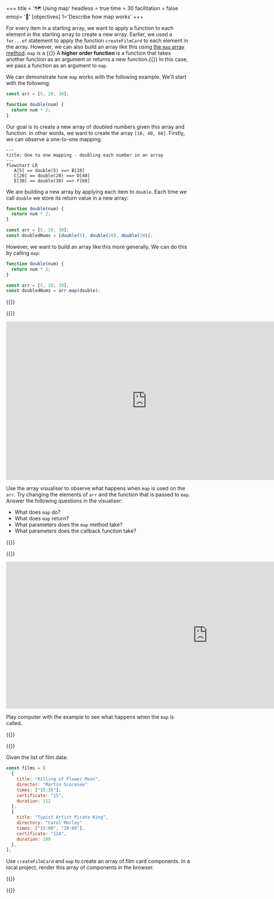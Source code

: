 +++
title = '🗺️ Using map'
headless = true
time = 30
facilitation = false
emoji= '🧩'
[objectives]
    1='Describe how map works'
+++

For every item in a starting array, we want to apply a function to each element in the starting array to create a new array. Earlier, we used a `for...of` statement to apply the function `createFilmCard` to each element in the array. However, we can also build an array like this using [the `map` array method](https://developer.mozilla.org/en-US/docs/Web/JavaScript/Reference/Global_Objects/Array/map). `map` is a {{<tooltip title="higher order function">}} A **higher order function** is a function that takes another function as an argument or returns a new function.{{</tooltip>}} In this case, we pass a function as an argument to `map`.

We can demonstrate how `map` works with the following example. We'll start with the following:

```js
const arr = [5, 20, 30];

function double(num) {
  return num * 2;
}
```

Our goal is to create a new array of doubled numbers given this array and function. In other words, we want to create the array `[10, 40, 60]`. Firstly, we can observe a one-to-one mapping:

```mermaid
---
title: One to one mapping - doubling each number in an array
---
flowchart LR
   A[5] == double(5) ==> B[10]
   C[20] == double(20) ==> D[40]
   E[30] == double(30) ==> F[60]
```

We are building a new array by applying each item to `double`. Each time we call `double` we store its return value in a new array:

```js
function double(num) {
  return num * 2;
}

const arr = [5, 20, 30];
const doubledNums = [double(5), double(20), double(30)];
```

However, we want to build an array like this more generally.
We can do this by calling `map`:

```js {linenos=table,hl_lines=["6"], linenostart=1}
function double(num) {
  return num * 2;
}

const arr = [5, 20, 30];
const doubledNums = arr.map(double);
```

{{<tabs name="Explore map">}}

{{<tab name="🎨 Array visualiser">}}

<iframe title="array-visualiser" width="768" height="432" src="https://array-visualizer.codeyourfuture.io/" frameborder="0" scrolling="no" allow="fullscreen; clipboard-read; clipboard-write" allowfullscreen></iframe>

Use the array visualiser to observe what happens when `map` is used on the `arr`. Try changing the elements of `arr` and the function that is passed to `map`. Answer the following questions in the visualiser:

- What does `map` do?
- What does `map` return?
- What parameters does the `map` method take?
- What parameters does the callback function take?

{{</tab>}}

{{<tab name="🎮 Play computer">}}

<iframe title="play-computer-arrays" width="1100" height="400" frameborder="0" src="https://pythontutor.com/iframe-embed.html#code=function%20double%28num%29%20%7B%0A%20%20return%20num%20*%202%3B%0A%7D%0A%0Aconst%20arr%20%3D%20%5B5,%2020,%2030%5D%3B%0Aconst%20doubledNums%20%3D%20arr.map%28double%29%3B&codeDivHeight=400&codeDivWidth=350&cumulative=false&curInstr=0&heapPrimitives=nevernest&origin=opt-frontend.js&py=js&rawInputLstJSON=%5B%5D&textReferences=false"> </iframe>

Play computer with the example to see what happens when the `map` is called.

{{</tab>}}

{{<tab name="🔨Implement">}}

Given the list of film data:

```js
const films = [
  {
    title: "Killing of Flower Moon",
    director: "Martin Scoresee"
    times: ["15:35"],
    certificate: "15",
    duration: 112
  },
  {
    title: "Typist Artist Pirate King",
    directory: "Carol Morley"
    times: ["15:00", "20:00"],
    certificate: "12A",
    duration: 108
  },
];
```

Use `createFilmCard` and `map` to create an array of film card components. In a local project, render this array of components in the browser.

{{</tab>}}

{{</tabs>}}
